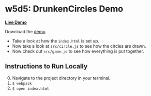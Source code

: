 # w5d5: DrunkenCircles Demo

**[Live Demo][live-demo]**

Download the [demo].

  * Take a look at how the `index.html` is set up. 
  * Now take a look at `src/circle.js` to see how the circles are drawn.
  * Now check out `src/game.js` to see how everything is put together. 

[live-demo]: http://appacademy.github.io/DrunkenCircles/
[demo]: https://assets.aaonline.io/fullstack/javascript/demos/drunken_circles/demo.zip

## Instructions to Run Locally

0. Navigate to the project directory in your terminal.
0. `$ webpack`
0. `$ open index.html`
